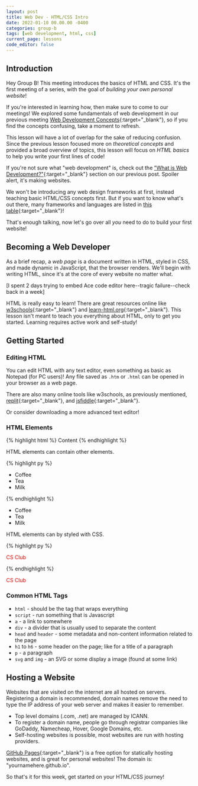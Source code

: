 ```yaml
---
layout: post
title: Web Dev - HTML/CSS Intro
date: 2022-01-10 00.00.00 -0400
categories: group-b
tags: [web development, html, css]
current_page: lessons
code_editor: false
---
```


## Introduction

Hey Group B! This meeting introduces the basics of HTML and CSS. It's the first meeting of a series, with the goal of *building your own personal website*!

If you're interested in learning how, then make sure to come to our meetings! We explored some fundamentals of web development in our previous meeting [Web Development Concepts](https://woodlands.codes/group-b/2021/11/15/group-b-lesson-5.html){:target="_blank"}, so if you find the concepts confusing, take a moment to refresh.

This lesson will have a lot of overlap for the sake of reducing confusion. Since the previous lesson focused more on *theoretical concepts* and provided a broad overview of topics, this lesson will focus on *HTML basics* to help you write your first lines of code!

If you're not sure what "web development" is, check out the ["What is Web Development?"](https://woodlands.codes/group-b/2021/11/15/group-b-lesson-5.html#h-what-is-web-development){:target="_blank"} section on our previous post. Spoiler alert, it's making websites.

We won't be introducing any web design frameworks at first, instead teaching basic HTML/CSS concepts first. But if you want to know what's out there, many frameworks and languages are listed in [this table](https://woodlands.codes/group-b/2021/11/15/group-b-lesson-5.html#h-languages-and-frameworks){:target="_blank"}!

That's enough talking, now let's go over all *you* need to do to build your first website!

## Becoming a Web Developer

As a brief recap, a *web page* is a document written in HTML, styled in CSS, and made dynamic in JavaScript, that the browser renders. We'll begin with writing HTML, since it's at the core of every website no matter what.

[I spent 2 days trying to embed Ace code editor here--tragic failure--check back in a week]

HTML is really easy to learn! There are great resources online like [w3schools](https://www.w3schools.com/){:target="_blank"} and [learn-html.org](https://www.learn-html.org/){:target="_blank"}. This lesson isn't meant to teach you everything about HTML, only to get you started. Learning requires active work and self-study!

## Getting Started

### Editing HTML

You can edit HTML with any text editor, even something as basic as Notepad (for PC users)! Any file saved as `.htm` or `.html` can be opened in your browser as a web page.

There are also many online tools like w3schools, as previously mentioned, [replit](https://replit.com){:target="_blank"}, and [jsfiddle](https://jsfiddle.net/){:target="_blank"}.

Or consider downloading a more advanced text editor!

### HTML Elements

{% highlight html %}
<tag>Content</tag>
{% endhighlight %}

HTML elements can contain other elements.

{% highlight py %}
<ul>
  <li>Coffee</li>
  <li>Tea</li>
  <li>Milk</li>
</ul>
{% endhighlight %}

<ul>
  <li>Coffee</li>
  <li>Tea</li>
  <li>Milk</li>
</ul>

HTML elements can by styled with CSS.

{% highlight py %}
<p style="color:red">CS Club</p>
{% endhighlight %}

<p style="color:red">CS Club</p>

### Common HTML Tags

* `html` - should be the tag that wraps everything
* `script` - run something that is Javascript
* `a` -  a link to somewhere
* `div` - a divider that is usually used to separate the content
* `head` and `header` - some metadata and non-content information related to the page
* `h1` to `h6` - some header on the page; like for a title of a paragraph
* `p` - a paragraph
* `svg` and `img` - an SVG or some display a image (found at some link)

## Hosting a Website

Websites that are visited on the internet are all hosted on servers. Registering a domain is recommended, domain names remove the need to type the IP address of your web server and makes it easier to remember.
* Top level domains (.com, .net) are managed by ICANN.
* To register a domain name, people go through registrar companies like GoDaddy, Namecheap, Hover, Google Domains, etc.
* Self-hosting websites is possible, most websites are run with hosting providers.

[GitHub Pages](https://pages.github.com/){:target="_blank"} is a free option for statically hosting websites, and is great for personal websites!
The domain is: "yournamehere.github.io".

So that's it for this week, get started on your HTML/CSS journey!
